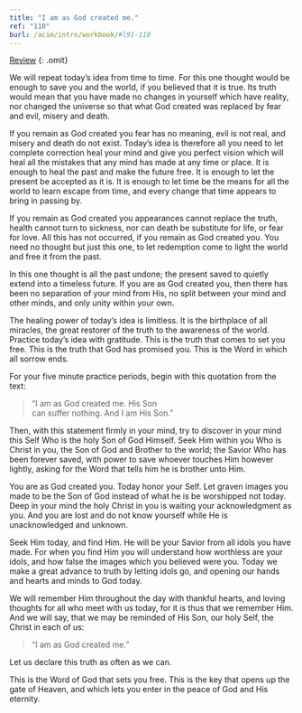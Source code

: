 ```yaml
---
title: "I am as God created me."
ref: "110"
burl: /acim/intro/workbook/#l91-110
---
```


<a class="hide-review" href="/workbook/l120/#l110">Review</a>
{: .omit}

We will repeat today’s idea from time to time. For this one thought
would be enough to save you and the world, if you believed that it is
true. Its truth would mean that you have made no changes in yourself
which have reality, nor changed the universe so that what God created
was replaced by fear and evil, misery and death.

If you remain as God created you fear has no meaning, evil is not real,
and misery and death do not exist. Today’s idea is therefore all you
need to let complete correction heal your mind and give you perfect
vision which will heal all the mistakes that any mind has made at any
time or place. It is enough to heal the past and make the future free.
It is enough to let the present be accepted as it is. It is enough to
let time be the means for all the world to learn escape from time, and
every change that time appears to bring in passing by.

If you remain as God created you appearances cannot replace the truth,
health cannot turn to sickness, nor can death be substitute for life, or
fear for love. All this has not occurred, if you remain as God created
you. You need no thought but just this one, to let redemption come to
light the world and free it from the past.

In this one thought is all the past undone; the present saved to quietly
extend into a timeless future. If you are as God created you, then there
has been no separation of your mind from His, no split between your mind
and other minds, and only unity within your own.

The healing power of today’s idea is limitless. It is the birthplace of
all miracles, the great restorer of the truth to the awareness of the
world. Practice today’s idea with gratitude. This is the truth that
comes to set you free. This is the truth that God has promised you. This
is the Word in which all sorrow ends.

For your five minute practice periods, begin with this quotation from
the text:

> “I am as God created me. His Son<br/>
> can suffer nothing. And I am His Son.”

Then, with this statement firmly in your mind, try to discover in
your mind this Self Who is the holy Son of God Himself. Seek Him within
you Who is Christ in you, the Son of God and Brother to the world; the
Savior Who has been forever saved, with power to save whoever touches
Him however lightly, asking for the Word that tells him he is brother
unto Him.

You are as God created you. Today honor your Self. Let graven images you
made to be the Son of God instead of what he is be worshipped not today.
Deep in your mind the holy Christ in you is waiting your acknowledgment
as you. And you are lost and do not know yourself while He is
unacknowledged and unknown.

Seek Him today, and find Him. He will be your Savior from all idols you
have made. For when you find Him you will understand how worthless are
your idols, and how false the images which you believed were you. Today
we make a great advance to truth by letting idols go, and opening our
hands and hearts and minds to God today.

We will remember Him throughout the day with thankful hearts, and loving
thoughts for all who meet with us today, for it is thus that we remember
Him. And we will say, that we may be reminded of His Son, our holy Self,
the Christ in each of us:

> “I am as God created me.”

Let us declare this truth as often as we can.

This is the Word of God that sets you free. This is the key that opens
up the gate of Heaven, and which lets you enter in the peace of God and
His eternity.


